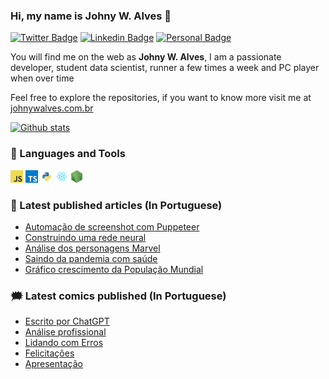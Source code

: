 <!--
<div style="width:100%;display:flex;justify-content:center;margin:0 0 20px;opacity:0.9;">
    <img src="https://raw.githubusercontent.com/johnywalves/johnywalves/master/logo.png" style="width:40%;height:auto;" />
</div>
-->

### Hi, my name is Johny W. Alves :wave:

[![Twitter Badge](https://img.shields.io/badge/-Twitter-ed34a2?style=flat-square&labelColor=ed34a2&logo=twitter&logoColor=white&link=https://twitter.com/johnywalves)](https://twitter.com/johnywalves)
[![Linkedin Badge](https://img.shields.io/badge/-LinkedIn-ed34a2?style=flat-square&logo=Linkedin&logoColor=white&link=https://www.linkedin.com/in/johnywalves)](https://www.linkedin.com/in/johnywalves)
[![Personal Badge](https://img.shields.io/badge/-johnywalves.com.br-ed34a2?style=flat-square&logo=Gatsby&logoColor=white&link=https://www.johnywalves.com.br)](https://www.johnywalves.com.br)

You will find me on the web as **Johny W. Alves**, I am a passionate developer, student data scientist, runner a few times a week and PC player when over time

Feel free to explore the repositories, if you want to know more visit me at [johnywalves.com.br](https://johnywalves.com.br/)

[![Github stats](https://github-readme-stats.vercel.app/api?username=johnywalves&count_private=true&hide=issues&show_icons=true&theme=graywhite&title_color=ed34a2)](https://github.com/johnywalves)

### :wrench: Languages and Tools

<code><img height="20" src="https://raw.githubusercontent.com/github/explore/80688e429a7d4ef2fca1e82350fe8e3517d3494d/topics/javascript/javascript.png"></code>
<code><img height="20" src="https://raw.githubusercontent.com/github/explore/80688e429a7d4ef2fca1e82350fe8e3517d3494d/topics/typescript/typescript.png"></code>
<code><img height="20" src="https://raw.githubusercontent.com/github/explore/5c058a388828bb5fde0bcafd4bc867b5bb3f26f3/topics/python/python.png"></code>
<code><img height="20" src="https://raw.githubusercontent.com/github/explore/80688e429a7d4ef2fca1e82350fe8e3517d3494d/topics/react/react.png"></code>
<code><img height="20" src="https://raw.githubusercontent.com/github/explore/80688e429a7d4ef2fca1e82350fe8e3517d3494d/topics/nodejs/nodejs.png"></code>    

### :notebook: Latest published articles (In Portuguese)

<!-- BLOG:START -->
- [Automação de screenshot com Puppeteer](https://johnywalves.com.br/puppeteer-screenshot/)
- [Construindo uma rede neural](https://johnywalves.com.br/construindo-uma-rede-neural/)
- [Análise dos personagens Marvel](https://johnywalves.com.br/graphic-marvel-characters/)
- [Saindo da pandemia com saúde](https://johnywalves.com.br/saindo-da-pandemia/)
- [Gráfico crescimento da População Mundial](https://johnywalves.com.br/graphic-world-population/)
<!-- BLOG:END -->

### :right_anger_bubble: Latest comics published (In Portuguese)

<!-- COMIC:START -->
- [Escrito por ChatGPT](https://johnywalves.com.br/comic-27/)
- [Análise profissional](https://johnywalves.com.br/comic-26/)
- [Lidando com Erros](https://johnywalves.com.br/comic-25/)
- [Felicitações](https://johnywalves.com.br/comic-24/)
- [Apresentação](https://johnywalves.com.br/comic-23/)
<!-- COMIC:END -->

<!--
**johnywalves/johnywalves** is a ✨ _special_ ✨ repository because its `README.md` (this file) appears on your GitHub profile.

Here are some ideas to get you started:

- 🔭 I’m currently working on ...
- 🌱 I’m currently learning ...
- 👯 I’m looking to collaborate on ...
- 🤔 I’m looking for help with ...
- 💬 Ask me about ...
- 📫 How to reach me: ...
- 😄 Pronouns: ...
- ⚡ Fun fact: ...

[![Top Langs](https://github-readme-stats.vercel.app/api/top-langs/?username=johnywalves&layout=compact&title_color=ed34a2)](https://github.com/johnywalves)
-->
